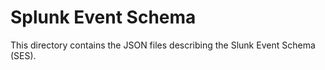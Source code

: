 # Splunk Event Schema

This directory contains the JSON files describing the Slunk Event Schema (SES).